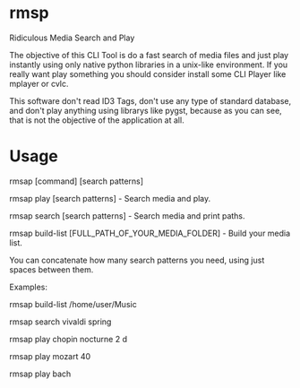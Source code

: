 # rmsp
Ridiculous Media Search and Play

The objective of this CLI Tool is do a fast search of media files and just play instantly 
using only native python libraries in a unix-like environment. If you really
want play something you should consider install some CLI Player like mplayer or
cvlc.

This software don't read ID3 Tags, don't use any type of standard database, and don't play anything
using librarys like pygst, because as you can see, that is not the objective of
the application at all. 


# Usage
rmsap [command] [search patterns]

rmsap play [search patterns]                         - Search media and play.

rmsap search [search patterns]                       - Search media and print paths.

rmsap build-list [FULL_PATH_OF_YOUR_MEDIA_FOLDER]    - Build your media list.


You can concatenate how many search patterns you need, using just spaces
between them.

Examples:

rmsap build-list /home/user/Music

rmsap search vivaldi spring

rmsap play chopin nocturne 2 d

rmsap play mozart 40

rmsap play bach

